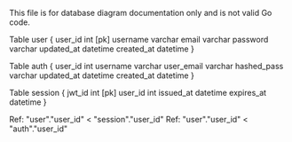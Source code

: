 This file is for database diagram documentation only and is not valid Go code.

Table user {
    user_id int [pk]
    username varchar
    email varchar
    password varchar
    updated_at datetime
    created_at datetime
}

Table auth {
    user_id int
    username varchar
    user_email varchar
    hashed_pass varchar
    updated_at datetime
    created_at datetime
}

Table session {
    jwt_id int [pk]
    user_id int
    issued_at datetime
    expires_at datetime
}

Ref: "user"."user_id" < "session"."user_id"
Ref: "user"."user_id" < "auth"."user_id"
